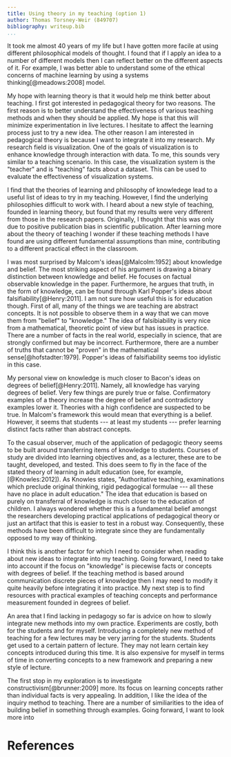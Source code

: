 ```yaml
---
title: Using theory in my teaching (option 1)
author: Thomas Torsney-Weir (849707)
bibliography: writeup.bib
...
```


It took me almost 40 years of my life but I have gotten more facile at using
different philosophical models of thought. I found that if I apply an idea to a
number of different models then I can reflect better on the different aspects
of it. For example, I was better able to understand some of the ethical
concerns of machine learning by using a systems thinking[@meadows:2008] model.

My hope with learning theory is that it would help me think better about
teaching.  I first got interested in pedagogical theory for two reasons. The
first reason is to better understand the effectiveness of various teaching
methods and when they should be applied. My hope is that this will minimize
experimentation in live lectures. I hesitate to affect the learning process
just to try a new idea.  The other reason I am interested in pedagogical theory
is because I want to integrate it into my research. My research field is
visualization. One of the goals of visualization is to enhance knowledge
through interaction with data. To me, this sounds very similar to a teaching
scenario. In this case, the visualization system is the "teacher" and is
"teaching" facts about a dataset. This can be used to evaluate the
effectiveness of visualization systems. 

I find that the theories of learning and philosophy of knowledege lead to a
useful list of ideas to try in my teaching. However, I find the underlying
philosophies difficult to work with. I heard about a new style of teaching,
founded in learning theory, but found that my results were very different from
those in the research papers.  Originally, I thought that this was only due to
positive publication bias in scientific publication. After learning more about
the theory of teaching I wonder if these teaching methods I have found are
using different fundamental assumptions than mine, contributing to a different
practical effect in the classroom.

I was most surprised by Malcom's ideas[@Malcolm:1952] about knowledge and
belief.  The most striking aspect of his argument is drawing a binary
distinction between knowledge and belief. He focuses on factual observable
knowledge in the paper.  Furthermore, he argues that truth, in the form of
knowledge, can be found through Karl Popper's ideas about falsifiability[@Henry:2011].
I am not sure how useful this is for education though. First of all, many of
the things we are teaching are abstract concepts. It is not possible to observe
them in a way that we can move them from "belief" to "knowledge." The idea of
falsibiability is very nice from a mathematical, theoretic point of view but
has issues in practice. There are a number of facts in the real world,
especially in science, that are strongly confirmed but may be incorrect.
Furthermore, there are a number of truths that cannot be "proven" in the
mathematical sense[@hofstadter:1979].  Popper's ideas of falsifiability
seems too idylistic in this case.

My personal view on knowledge is much closer to Bacon's ideas on degrees of
belief[@Henry:2011]. Namely, all knowledge has varying degrees of belief. Very
few things are purely true or false. Confirmatory examples of a theory increase
the degree of belief and contradictory examples lower it. Theories with a high
confidence are suspected to be true.  In Malcom's framework this would mean
that everything is a belief.  However, it seems that students --- at least my
students --- prefer learning distinct facts rather than abstract concepts.

To the casual observer, much of the application of pedagogic theory seems to be
built around transferring items of knowledge to students. Courses of study are
divided into learning objectives and, as a lecturer, these are to be taught,
developed, and tested.
This does seem to
fly in the face of the stated theory of learning in adult education (see, for
example, [@Knowles:2012]). As Knowles states, "Authoritative teaching,
examinations which preclude original thinking, rigid pedagogical formulae ---
all these have no place in adult education." The idea that education is based
on purely on transferral of knowledge is much closer to the education of
children. I always wondered whether this is a fundamental belief amongst the
researchers developing practical applications of pedagogical theory or just an
artifact that this is easier to test in a robust way. Consequently, these
methods have been difficult to integrate since they are fundamentally opposed
to my way of thinking. 

I think this is another factor for which I need to consider when reading about
new ideas to integrate into my teaching. Going forward, I need to take into 
account if the focus on "knowledge" is piecewise facts or concepts with degrees
of belief. If the teaching method is based around communication discrete pieces
of knowledge then I may need to modify it quite heavily before integrating it
into practice. 
My next step is to find resources with practical examples of teaching
concepts and performance measurement founded in degrees of belief. 

An area that I find lacking in pedagogy so far is advice on how to slowly
integrate new methods into my own practice. Experiments are costly, both for
the students and for myself. Introducing a completely new method of teaching
for a few lectures may be very jarring for the students. Students get used to a
certain pattern of lecture. They may not learn certain key concepts introduced
during this time. It is also expensive for myself in terms of time in
converting concepts to a new framework and preparing a new style of lecture.

The first stop in my exploration is to investigate
constructivism[@brunner:2009] more. Its focus on learning concepts rather than
individual facts is very appealing. In addition, I like the idea of the inquiry
method to teaching. There are a number of similiarities to the idea of building
belief in something through examples. Going forward, I want to look more into



# References


